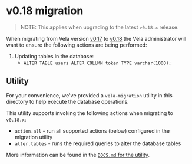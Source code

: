 # v0.18 migration

> NOTE: This applies when upgrading to the latest `v0.18.x` release.

When migrating from Vela version [v0.17](../../releases/v0.17.md) to [v0.18](../../releases/v0.18.md) the Vela
administrator will want to ensure the following actions are being performed:

1. Updating tables in the database:
    * `ALTER TABLE users ALTER COLUMN token TYPE varchar(1000);`

## Utility

For your convenience, we've provided a `vela-migration` utility in this directory to help execute the database
operations.

This utility supports invoking the following actions when migrating to `v0.18.x`:

* `action.all` - run all supported actions (below) configured in the migration utility
* `alter.tables` - runs the required queries to alter the database tables

More information can be found in the [`DOCS.md` for the utility](DOCS.md).
